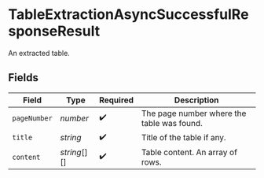 # TableExtractionAsyncSuccessfulResponseResult

An extracted table.


## Fields

| Field                                      | Type                                       | Required                                   | Description                                |
| ------------------------------------------ | ------------------------------------------ | ------------------------------------------ | ------------------------------------------ |
| `pageNumber`                               | *number*                                   | :heavy_check_mark:                         | The page number where the table was found. |
| `title`                                    | *string*                                   | :heavy_check_mark:                         | Title of the table if any.                 |
| `content`                                  | *string*[][]                               | :heavy_check_mark:                         | Table content. An array of rows.           |